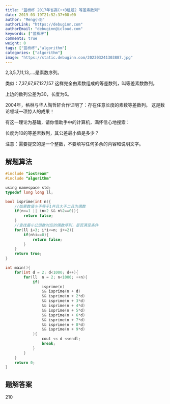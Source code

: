 ```yaml
---
title: "蓝桥杯 2017年省赛C++B组题2 等差素数列"
date: 2019-03-19T21:52:37+08:00
author: "Meng小羽"
authorLink: "https://debuginn.com"
authorEmail: "debuginn@icloud.com"
keywords: ["蓝桥杯"]
comments: true
weight: 0
tags: ["蓝桥杯","algorithm"]
categories: ["algorithm"]
image: "https://static.debuginn.com/202303241303887.jpg"
---
```


2,3,5,7,11,13,….是素数序列。

类似：7,37,67,97,127,157 这样完全由素数组成的等差数列，叫等差素数数列。

上边的数列公差为30，长度为6。

2004年，格林与华人陶哲轩合作证明了：存在任意长度的素数等差数列。
这是数论领域一项惊人的成果！

有这一理论为基础，请你借助手中的计算机，满怀信心地搜索：

长度为10的等差素数列，其公差最小值是多少？

注意：需要提交的是一个整数，不要填写任何多余的内容和说明文字。

## 解题算法

```c
#include "iostream"
#include "algorithm"

using namespace std;
typedef long long ll;

bool isprime(int n){
	//如果数值小于等于1并且大于二且为偶数 
	if(n<=1 || (n>2 && n%2==0)){
		return false;		
	}
	//查找最小公倍数对应的偶数序列，是否满足条件 
	for(ll i=3; i*i<=n; i+=2){
		if(n%i==0){
			return false;
		}
	}	
	return true;
}

int main(){
	for(int d = 2; d<1000; d++){
		for(ll  n = 2; n<1000; ++n){
			if(
				isprime(n)
				&& isprime(n + d)
				&& isprime(n + 2*d) 
				&& isprime(n + 3*d)
				&& isprime(n + 4*d)
				&& isprime(n + 5*d)
				&& isprime(n + 6*d)
				&& isprime(n + 7*d)
				&& isprime(n + 8*d)
				&& isprime(n + 9*d)
			){
				cout << d <<endl;
				break;
			}
		}
	}
	return 0;
}
```

## 题解答案

210
